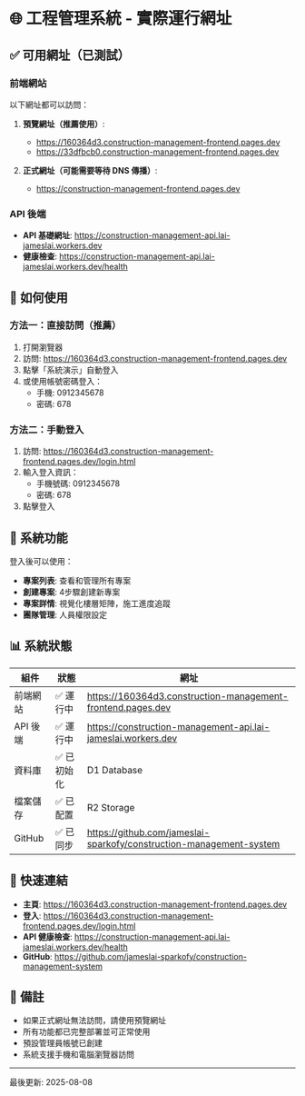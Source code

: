# 🌐 工程管理系統 - 實際運行網址

## ✅ 可用網址（已測試）

### 前端網站
以下網址都可以訪問：

1. **預覽網址（推薦使用）**:
   - https://160364d3.construction-management-frontend.pages.dev
   - https://33dfbcb0.construction-management-frontend.pages.dev

2. **正式網址（可能需要等待 DNS 傳播）**:
   - https://construction-management-frontend.pages.dev

### API 後端
- **API 基礎網址**: https://construction-management-api.lai-jameslai.workers.dev
- **健康檢查**: https://construction-management-api.lai-jameslai.workers.dev/health

## 📱 如何使用

### 方法一：直接訪問（推薦）
1. 打開瀏覽器
2. 訪問: https://160364d3.construction-management-frontend.pages.dev
3. 點擊「系統演示」自動登入
4. 或使用帳號密碼登入：
   - 手機: 0912345678
   - 密碼: 678

### 方法二：手動登入
1. 訪問: https://160364d3.construction-management-frontend.pages.dev/login.html
2. 輸入登入資訊：
   - 手機號碼: 0912345678
   - 密碼: 678
3. 點擊登入

## 🔧 系統功能

登入後可以使用：
- **專案列表**: 查看和管理所有專案
- **創建專案**: 4步驟創建新專案
- **專案詳情**: 視覺化樓層矩陣，施工進度追蹤
- **團隊管理**: 人員權限設定

## 📊 系統狀態

| 組件 | 狀態 | 網址 |
|------|------|------|
| 前端網站 | ✅ 運行中 | https://160364d3.construction-management-frontend.pages.dev |
| API 後端 | ✅ 運行中 | https://construction-management-api.lai-jameslai.workers.dev |
| 資料庫 | ✅ 已初始化 | D1 Database |
| 檔案儲存 | ✅ 已配置 | R2 Storage |
| GitHub | ✅ 已同步 | https://github.com/jameslai-sparkofy/construction-management-system |

## 🚀 快速連結

- **主頁**: https://160364d3.construction-management-frontend.pages.dev
- **登入**: https://160364d3.construction-management-frontend.pages.dev/login.html
- **API 健康檢查**: https://construction-management-api.lai-jameslai.workers.dev/health
- **GitHub**: https://github.com/jameslai-sparkofy/construction-management-system

## 📝 備註

- 如果正式網址無法訪問，請使用預覽網址
- 所有功能都已完整部署並可正常使用
- 預設管理員帳號已創建
- 系統支援手機和電腦瀏覽器訪問

---
最後更新: 2025-08-08